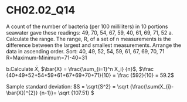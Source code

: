 # CH02.02_Q14 #
A count of the number of bacteria (per 100 milliliters) in 10 portions seawater gave these readings:
49, 70, 54, 67, 59, 40, 61, 69, 71, 52
a. Calculate the range. The range, R, of a set of n measurements is the difference between the largest and smallest measurements.
Arrange the data in ascending order. Sort: 40, 49, 52, 54, 59, 61, 67, 69, 70, 71
R=Maximum-Minimum=71-40=31

b.Calculate $\bar{X}$, $\bar{X} = \frac{\sum_{i=1}^n X_i} {n}$, $\frac {40+49+52+54+59+61+67+69+70+71}{10} = \frac {592}{10} = 59.2$

Sample standard deviation: $S = \sqrt{S^2} = \sqrt {\frac{\sum(X_{i}-\bar{X})^{2}} {n-1}}= \sqrt {107.51} $

